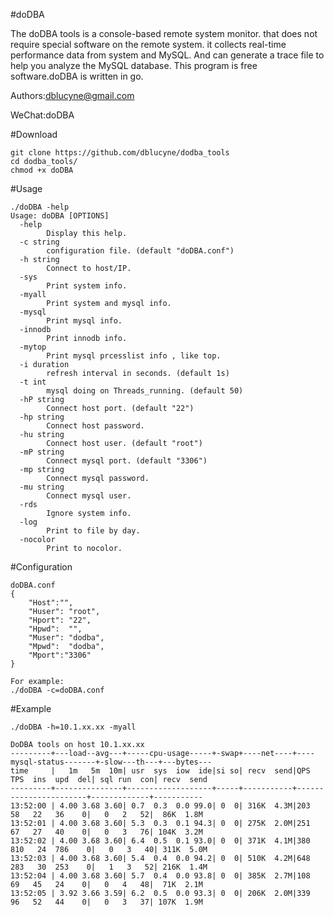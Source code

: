 #doDBA

The doDBA tools is a console-based remote system monitor. 
that does not require special software on the remote system.
it collects real-time performance data from system and MySQL. 
And can generate a trace file to help you analyze the MySQL database.
This program is free software.doDBA is written in go.

Authors:dblucyne@gmail.com

WeChat:doDBA

#Download
```
git clone https://github.com/dblucyne/dodba_tools
cd dodba_tools/
chmod +x doDBA 
```
#Usage
```
./doDBA -help
Usage: doDBA [OPTIONS]
  -help
        Display this help.
  -c string
        configuration file. (default "doDBA.conf")
  -h string
        Connect to host/IP.
  -sys
        Print system info.
  -myall
        Print system and mysql info.
  -mysql
        Print mysql info.
  -innodb
        Print innodb info.
  -mytop
        Print mysql prcesslist info , like top.
  -i duration
        refresh interval in seconds. (default 1s)
  -t int
        mysql doing on Threads_running. (default 50)
  -hP string
        Connect host port. (default "22")
  -hp string
        Connect host password.
  -hu string
        Connect host user. (default "root")
  -mP string
        Connect mysql port. (default "3306")
  -mp string
        Connect mysql password.
  -mu string
        Connect mysql user.
  -rds
        Ignore system info.
  -log
        Print to file by day.
  -nocolor
        Print to nocolor.
```

#Configuration 
```
doDBA.conf
{
    "Host":"",
    "Huser": "root",
    "Hport": "22",
    "Hpwd":  "",
    "Muser": "dodba",
    "Mpwd":  "dodba",
    "Mport":"3306"
}

For example:
./doDBA -c=doDBA.conf
```
#Example 
```
./doDBA -h=10.1.xx.xx -myall

DoDBA tools on host 10.1.xx.xx
---------+---load--avg---+-----cpu-usage-----+-swap+----net----+----mysql-status-------+-slow---th---+---bytes---
time     |   1m   5m  10m| usr  sys  iow  ide|si so| recv  send|QPS  TPS  ins  upd  del| sql run  con| recv  send
---------+---------------+-------------------+-----+-----------+-----------------------+-------------+-----------
13:52:00 | 4.00 3.68 3.60| 0.7  0.3  0.0 99.0| 0  0| 316K  4.3M|203   58   22   36    0|   0   2   52|  86K  1.8M
13:52:01 | 4.00 3.68 3.60| 5.3  0.3  0.1 94.3| 0  0| 275K  2.0M|251   67   27   40    0|   0   3   76| 104K  3.2M
13:52:02 | 4.00 3.68 3.60| 6.4  0.5  0.1 93.0| 0  0| 371K  4.1M|380  810   24  786    0|   0   3   40| 311K  5.0M
13:52:03 | 4.00 3.68 3.60| 5.4  0.4  0.0 94.2| 0  0| 510K  4.2M|648  283   30  253    0|   1   3   52| 216K  1.4M
13:52:04 | 4.00 3.68 3.60| 5.7  0.4  0.0 93.8| 0  0| 385K  2.7M|108   69   45   24    0|   0   4   48|  71K  2.1M
13:52:05 | 3.92 3.66 3.59| 6.2  0.5  0.0 93.3| 0  0| 206K  2.0M|339   96   52   44    0|   0   3   37| 107K  1.9M
```